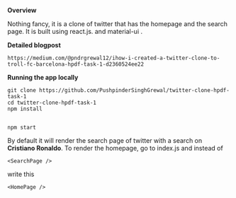 **Overview**

Nothing fancy, it is a clone of twitter that has the homepage and the search page. It is built using react.js. and material-ui .



**Detailed blogpost**
```
https://medium.com/@pndrgrewal12/ihow-i-created-a-twitter-clone-to-troll-fc-barcelona-hpdf-task-1-d2360524ee22
```
**Running the app locally**
```
git clone https://github.com/PushpinderSinghGrewal/twitter-clone-hpdf-task-1
cd twitter-clone-hpdf-task-1
npm install


npm start
```
By default it will render the search page of twitter with a search on **Cristiano Ronaldo**.
To render the homepage, go to index.js and instead of 

``` 
<SearchPage />
```
write this
```
<HomePage />
```



